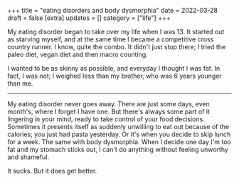 +++
title = "eating disorders and body dysmorphia"
date = 2022-03-28
draft = false
[extra]
updates = []
category = ["life"]
+++

My eating disorder began to take over my life when I was 13. It started out as starving myself, and at the same time I became a competitive cross country runner. I know, quite the combo. It didn't just stop there; I tried the paleo diet, vegan diet and then macro counting. 

I wanted to be as skinny as possible, and everyday I thought I was fat. In fact, I was not; I weighed less than my brother, who was 6 years younger than me.

---
My eating disorder never goes away. There are just some days, even month's, where I forget I have one. But there's always some part of it lingering in your mind, ready to take control of your food decisions. Sometimes it presents itself as suddenly unwilling to eat out because of the calories; you just had pasta yesterday. Or it's when you decide to skip lunch for a week. The same with body dysmorphia. When I decide one day I'm too fat and my stomach sticks out, I can't do anything without feeling unworthy and shameful. 

It sucks. But it does get better. 
